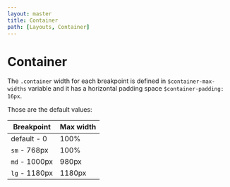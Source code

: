 ```yaml
---
layout: master
title: Container
path: [Layouts, Container]
---
```


# Container

The `.container` width for each breakpoint is defined in `$container-max-widths` variable and it has a horizontal padding space `$container-padding: 16px`.

Those are the default values:

<table class="table table--bordered">
  <thead>
    <tr>
      <th>Breakpoint</th>
      <th>Max width</th>
    </tr>
  </thead>
  <tbody>
    <tr>
      <td>default - 0</td>
      <td>100%</td>
    </tr>
    <tr>
      <td><code>sm</code> - 768px</td>
      <td>100%</td>
    </tr>
    <tr>
      <td><code>md</code> - 1000px</td>
      <td>980px</td>
    </tr>
    <tr>
      <td><code>lg</code> - 1180px</td>
      <td>1180px</td>
    </tr>
  </tbody>
</table>
